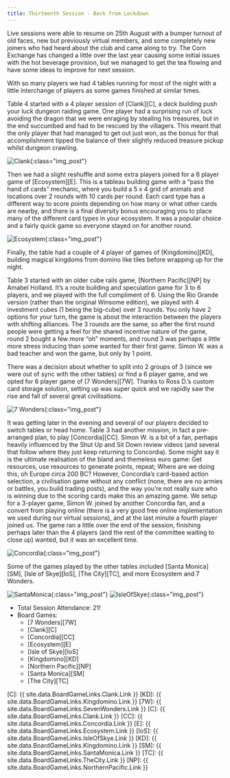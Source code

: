 ```yaml
---
title: Thirteenth Session - Back from Lockdown
---
```


Live sessions were able to resume on 25th August with a bumper turnout of old faces, new but previously virtual members, and some completely new joiners who had heard about the club and came along to try.
The Corn Exchange has changed a little over the last year causing some initial issues with the hot beverage provision, but we managed to get the tea flowing and have some ideas to improve for next session.

With so many players we had 4 tables running for most of the night with a little interchange of players as some games finished at similar times.

Table 4 started with a 4 player session of [Clank][C], a deck building push your luck dungeon raiding game.
One player had a surprising run of luck avoiding the dragon that we were enraging by stealing his treasures, but in the end succumbed and had to be rescued by the villagers.
This meant that the only player that had managed to get out just won, as the bonus for that accomplishment tipped the balance of their slightly reduced treasure pickup whilst dungeon crawling.

![Clank](/images/posts/2021_08_25/Clank01.jpg "Clank"){:class="img_post"}

Then we had a slight reshuffle and some extra players joined for a 6 player game of [Ecosystem][E].
This is a tableau building game with a “pass the hand of cards” mechanic, where you build a 5 x 4 grid of animals and locations over 2 rounds with 10 cards per round.
Each card type has a different way to score points depending on how many or what other cards are nearby, and there is a final diversity bonus encouraging you to place many of the different card types in your ecosystem.
It was a popular choice and a fairly quick game so everyone stayed on for another round.

![Ecosystem](/images/posts/2021_08_25/Ecosystem01.jpg "Ecosystem"){:class="img_post"}

Finally, the table had a couple of 4 player of games of [Kingdomino][KD], building magical kingdoms from domino like tiles before wrapping up for the night.

Table 3 started with an older cube rails game, [Northern Pacific][NP] by Amabel Holland.
It’s a route building and speculation game for 3 to 6 players, and we played with the full compliment of 6.
Using the Rio Grande version (rather than the original Winsome edition), we played with 4 investment cubes (1 being the big-cube) over 3 rounds.
You only have 2 options for your turn, the game is about the interaction between the players with shifting alliances.
The 3 rounds are the same, so after the first round people were getting a feel for the shared incentive nature of the game, round 2 bought a few more “oh” moments, and round 3 was perhaps a little more stress inducing than some wanted for their first game.
Simon W. was a bad teacher and won the game, but only by 1 point.

There was a decision about whether to split into 2 groups of 3 (since we were out of sync with the other tables) or find a 6 player game, and we opted for 6 player game of [7 Wonders][7W].
Thanks to Ross D.’s custom card storage solution, setting up was super quick and we rapidly saw the rise and fall of several great civilisations.

![7 Wonders](/images/posts/2021_08_25/7Wonders01.jpg "7 Wonders"){:class="img_post"}

It was getting later in the evening and several of our players decided to switch tables or head home.
Table 3 had another mission, in fact a pre-arranged plan, to play [Concordia][CC].
Simon W. is a bit of a fan, perhaps heavily influenced by the Shut Up and Sit Down review videos (and several that follow where they just keep returning to Concordia).
Some might say it is the ultimate realisation of the bland and themeless euro game: Get resources, use resources to generate points, repeat; Where are we doing this, oh Europe circa 200 BC?
However, Concordia’s card-based action selection, a civilisation game without any conflict (none, there are no armies or battles, you build trading posts), and the way you’re not really sure who is winning due to the scoring cards make this an amazing game.
We setup for a 3-player game, Simon W. joined by another Concordia fan, and a convert from playing online (there is a very good free online implementation we used during our virtual sessions), and at the last minute a fourth player joined us.
The game ran a little over the end of the session, finishing perhaps later than the 4 players (and the rest of the committee waiting to close up) wanted, but it was an excellent time.

![Concordia](/images/posts/2021_08_25/Concordia01.jpg "Concordia"){:class="img_post"}

Some of the games played by the other tables included [Santa Monica][SM], [Isle of Skye][IoS], [The City][TC], and more Ecosystem and 7 Wonders.


![SantaMonica](/images/posts/2021_08_25/SantaMonica01.jpg "SantaMonica"){:class="img_post"}
![IsleOfSkye](/images/posts/2021_08_25/IsleOfSkye01.jpg "IsleOfSkye"){:class="img_post"}

* Total Session Attendance: 21!
* Board Games:
    * [7 Wonders][7W]
    * [Clank][C]
    * [Concordia][CC]
    * [Ecosystem][E]
    * [Isle of Skye][IoS]
    * [Kingdomino][KD]
    * [Northern Pacific][NP]
    * [Santa Monica][SM]
    * [The City][TC]


[C]: {{ site.data.BoardGameLinks.Clank.Link }}
[KD]: {{ site.data.BoardGameLinks.Kingdomino.Link }}
[7W]: {{ site.data.BoardGameLinks.SevenWonders.Link }}
[C]: {{ site.data.BoardGameLinks.Clank.Link }}
[CC]: {{ site.data.BoardGameLinks.Concordia.Link }}
[E]: {{ site.data.BoardGameLinks.Ecosystem.Link }}
[IoS]: {{ site.data.BoardGameLinks.IsleOfSkye.Link }}
[KD]: {{ site.data.BoardGameLinks.Kingdomino.Link }}
[SM]: {{ site.data.BoardGameLinks.SantaMonica.Link }}
[TC]: {{ site.data.BoardGameLinks.TheCity.Link }}
[NP]: {{ site.data.BoardGameLinks.NorthernPacific.Link }}

[Contact]: /Contact.html
